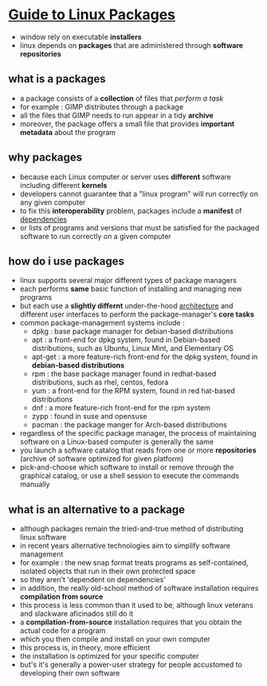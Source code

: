 # [Guide to Linux Packages](https://www.lifewire.com/guide-to-linux-packages-2202801)
- window rely on executable __installers__
- linux depends on __packages__ that are administered through __software repositories__

## what is a packages
- a package consists of a __collection__ of files that _perform a task_
- for example : GIMP distributes through a package
- all the files that GIMP needs to run appear in a tidy __archive__
- moreover, the package offers a small file that provides __important metadata__ about the program

## why packages
- because each Linux computer or server uses __different__ software including different __kernels__
- developers cannot guarantee that a "linux program" will run correctly on any given computer
- to fix this __interoperability__ problem, packages include a __manifest__ of [dependencies](dependencies)
- or lists of programs and versions that must be satisfied for the packaged software to run correctly on a given computer

## how do i use packages
- linux supports several major different types of package managers
- each performs __same__ basic function of installing and managing new programs
- but each use a __slightly differnt__ under-the-hood [architecture](architecture) and different user interfaces to perform the package-manager's __core tasks__
- common package-management systems include :
    - dpkg : base package manager for debian-based distributions
    - apt : a front-end for dpkg system, found in Debian-based distributions, such as Ubuntu, Linux Mint, and Elementary OS
    - apt-get : a more feature-rich front-end for the dpkg system, found in __debian-based distributions__
    - rpm : the base package manager found in redhat-based distributions, such as rhel, centos, fedora
    - yum : a front-end for the RPM system, found in red hat-based distributions
    - dnf : a more feature-rich front-end for the rpm system
    - zypp : found in suse and opensuse
    - pacman : the package manger for Arch-based distributions
- regardless of the specific package manager, the process of maintaining software on a Linux-based computer is generally the same
- you launch a software catalog that reads from one or more __repositories__ (archive of software optimized for given platform)
- pick-and-choose which software to install or remove through the graphical catalog, or use a shell session to execute the commands manually

## what is an alternative to a package
- although packages remain the tried-and-true method of distributing linux software
- in recent years alternative technologies aim to simplify software management
- for example : the new snap format treats programs as self-contained, isolated objects that run in their own protected space
- so they aren't 'dependent on dependencies'
- in addition, the really old-school method of software installation requires __compilation from source__
- this process is less common than it used to be, although linux veterans and slackware aficinados still do it
- a __compilation-from-source__ installation requires that you obtain the actual code for a program
- which you then compile and install on your own computer
- this process is, in theory, more efficient
- the installation is optimized for your specific computer
- but's it's generally a power-user strategy for people accustomed to developing their own software
